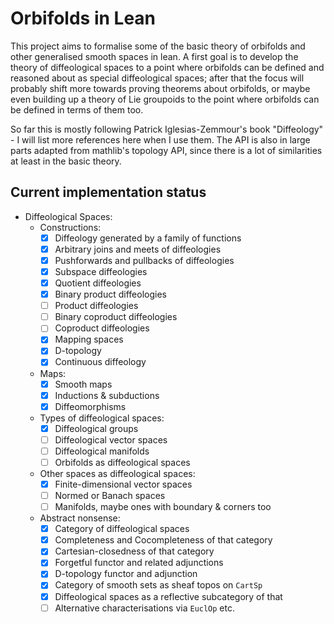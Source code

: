# Orbifolds in Lean

This project aims to formalise some of the basic theory of orbifolds and other generalised smooth spaces in lean. A first goal is to develop the theory of diffeological spaces to a point where orbifolds can be defined and reasoned about as special diffeological spaces; after that the focus will probably shift more towards proving theorems about orbifolds, or maybe even building up a theory of Lie groupoids to the point where orbifolds can be defined in terms of them too.

So far this is mostly following Patrick Iglesias-Zemmour's book "Diffeology" - I will list more references here when I use them. The API is also in large parts adapted from mathlib's topology API, since there is a lot of similarities at least in the basic theory.

## Current implementation status
- Diffeological Spaces:
	- Constructions:
		- [x] Diffeology generated by a family of functions
		- [x] Arbitrary joins and meets of diffeologies
		- [x] Pushforwards and pullbacks of diffeologies
		- [x] Subspace diffeologies
		- [x] Quotient diffeologies
		- [x] Binary product diffeologies
		- [ ] Product diffeologies
		- [ ] Binary coproduct diffeologies
		- [ ] Coproduct diffeologies
		- [x] Mapping spaces
		- [x] D-topology
		- [x] Continuous diffeology
	- Maps:
		- [x] Smooth maps
		- [x] Inductions & subductions
		- [x] Diffeomorphisms
	- Types of diffeological spaces:
		- [x] Diffeological groups
		- [ ] Diffeological vector spaces
		- [ ] Diffeological manifolds
		- [ ] Orbifolds as diffeological spaces
	- Other spaces as diffeological spaces:
		- [x] Finite-dimensional vector spaces
		- [ ] Normed or Banach spaces
		- [ ] Manifolds, maybe ones with boundary & corners too
	- Abstract nonsense:
		- [x] Category of diffeological spaces
		- [x] Completeness and Cocompleteness of that category
		- [x] Cartesian-closedness of that category
		- [x] Forgetful functor and related adjunctions
		- [x] D-topology functor and adjunction
		- [x] Category of smooth sets as sheaf topos on `CartSp`
		- [x] Diffeological spaces as a reflective subcategory of that
		- [ ] Alternative characterisations via `EuclOp` etc.